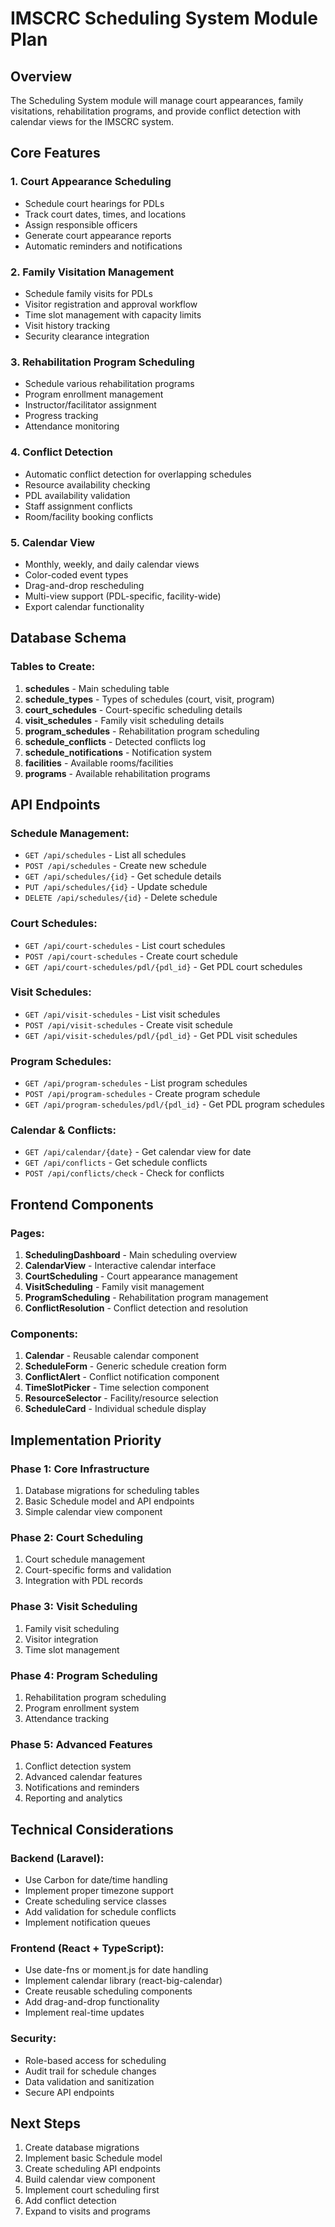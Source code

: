 # IMSCRC Scheduling System Module Plan

## Overview

The Scheduling System module will manage court appearances, family visitations, rehabilitation programs, and provide conflict detection with calendar views for the IMSCRC system.

## Core Features

### 1. Court Appearance Scheduling

- Schedule court hearings for PDLs
- Track court dates, times, and locations
- Assign responsible officers
- Generate court appearance reports
- Automatic reminders and notifications

### 2. Family Visitation Management

- Schedule family visits for PDLs
- Visitor registration and approval workflow
- Time slot management with capacity limits
- Visit history tracking
- Security clearance integration

### 3. Rehabilitation Program Scheduling

- Schedule various rehabilitation programs
- Program enrollment management
- Instructor/facilitator assignment
- Progress tracking
- Attendance monitoring

### 4. Conflict Detection

- Automatic conflict detection for overlapping schedules
- Resource availability checking
- PDL availability validation
- Staff assignment conflicts
- Room/facility booking conflicts

### 5. Calendar View

- Monthly, weekly, and daily calendar views
- Color-coded event types
- Drag-and-drop rescheduling
- Multi-view support (PDL-specific, facility-wide)
- Export calendar functionality

## Database Schema

### Tables to Create:

1. **schedules** - Main scheduling table
2. **schedule_types** - Types of schedules (court, visit, program)
3. **court_schedules** - Court-specific scheduling details
4. **visit_schedules** - Family visit scheduling details
5. **program_schedules** - Rehabilitation program scheduling
6. **schedule_conflicts** - Detected conflicts log
7. **schedule_notifications** - Notification system
8. **facilities** - Available rooms/facilities
9. **programs** - Available rehabilitation programs

## API Endpoints

### Schedule Management:

- `GET /api/schedules` - List all schedules
- `POST /api/schedules` - Create new schedule
- `GET /api/schedules/{id}` - Get schedule details
- `PUT /api/schedules/{id}` - Update schedule
- `DELETE /api/schedules/{id}` - Delete schedule

### Court Schedules:

- `GET /api/court-schedules` - List court schedules
- `POST /api/court-schedules` - Create court schedule
- `GET /api/court-schedules/pdl/{pdl_id}` - Get PDL court schedules

### Visit Schedules:

- `GET /api/visit-schedules` - List visit schedules
- `POST /api/visit-schedules` - Create visit schedule
- `GET /api/visit-schedules/pdl/{pdl_id}` - Get PDL visit schedules

### Program Schedules:

- `GET /api/program-schedules` - List program schedules
- `POST /api/program-schedules` - Create program schedule
- `GET /api/program-schedules/pdl/{pdl_id}` - Get PDL program schedules

### Calendar & Conflicts:

- `GET /api/calendar/{date}` - Get calendar view for date
- `GET /api/conflicts` - Get schedule conflicts
- `POST /api/conflicts/check` - Check for conflicts

## Frontend Components

### Pages:

1. **SchedulingDashboard** - Main scheduling overview
2. **CalendarView** - Interactive calendar interface
3. **CourtScheduling** - Court appearance management
4. **VisitScheduling** - Family visit management
5. **ProgramScheduling** - Rehabilitation program management
6. **ConflictResolution** - Conflict detection and resolution

### Components:

1. **Calendar** - Reusable calendar component
2. **ScheduleForm** - Generic schedule creation form
3. **ConflictAlert** - Conflict notification component
4. **TimeSlotPicker** - Time selection component
5. **ResourceSelector** - Facility/resource selection
6. **ScheduleCard** - Individual schedule display

## Implementation Priority

### Phase 1: Core Infrastructure

1. Database migrations for scheduling tables
2. Basic Schedule model and API endpoints
3. Simple calendar view component

### Phase 2: Court Scheduling

1. Court schedule management
2. Court-specific forms and validation
3. Integration with PDL records

### Phase 3: Visit Scheduling

1. Family visit scheduling
2. Visitor integration
3. Time slot management

### Phase 4: Program Scheduling

1. Rehabilitation program scheduling
2. Program enrollment system
3. Attendance tracking

### Phase 5: Advanced Features

1. Conflict detection system
2. Advanced calendar features
3. Notifications and reminders
4. Reporting and analytics

## Technical Considerations

### Backend (Laravel):

- Use Carbon for date/time handling
- Implement proper timezone support
- Create scheduling service classes
- Add validation for schedule conflicts
- Implement notification queues

### Frontend (React + TypeScript):

- Use date-fns or moment.js for date handling
- Implement calendar library (react-big-calendar)
- Create reusable scheduling components
- Add drag-and-drop functionality
- Implement real-time updates

### Security:

- Role-based access for scheduling
- Audit trail for schedule changes
- Data validation and sanitization
- Secure API endpoints

## Next Steps

1. Create database migrations
2. Implement basic Schedule model
3. Create scheduling API endpoints
4. Build calendar view component
5. Implement court scheduling first
6. Add conflict detection
7. Expand to visits and programs

